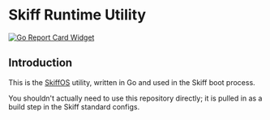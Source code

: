 # Skiff Runtime Utility

[![Go Report Card Widget]][Go Report Card]

[Go Report Card Widget]: https://goreportcard.com/badge/github.com/paralin/skiffutil
[Go Report Card]: https://goreportcard.com/report/github.com/paralin/skiffutil

## Introduction

This is the [SkiffOS](http://github.com/paralin/skiffos) utility, written in Go and used in the Skiff boot process.

You shouldn't actually need to use this repository directly; it is pulled in as a build step in the Skiff standard configs.
